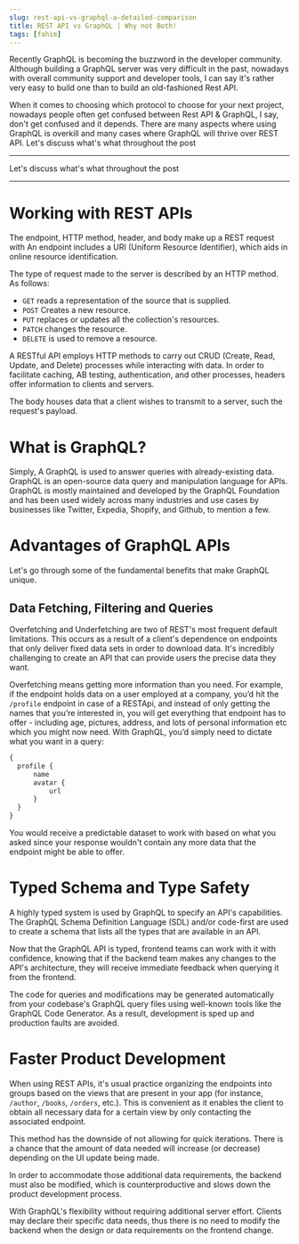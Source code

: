 ```yaml
---
slug: rest-api-vs-graphql-a-detailed-comparison
title: REST API vs GraphQL | Why not Both!
tags: [fahim]
---
```


Recently GraphQL is becoming the buzzword in the developer community. Although building a GraphQL server was very 
difficult in the past, nowadays with overall community support and developer tools, I can say it's rather very 
easy to build one than to build an old-fashioned Rest API.

When it comes to choosing which protocol to choose for your next project, nowadays people often get confused between 
Rest API & GraphQL, I say, don't get confused and it depends. There are many aspects where using GraphQL is 
overkill and many cases where GraphQL will thrive over REST API. Let's discuss what's what throughout the post

---

Let's discuss what's what throughout the post

---

# Working with REST APIs

The endpoint, HTTP method, header, and body make up a REST request with An endpoint includes a 
URI (Uniform Resource Identifier), which aids in online resource identification.

The type of request made to the server is described by an HTTP method. As follows:

* `GET` reads a representation of the source that is supplied.
* `POST` Creates a new resource.
* `PUT` replaces or updates all the collection's resources.
* `PATCH` changes the resource.
* `DELETE` is used to remove a resource.

A RESTful API employs HTTP methods to carry out CRUD (Create, Read, Update, and Delete) processes 
while interacting with data. In order to facilitate caching, AB testing, authentication, and other processes, 
headers offer information to clients and servers.

The body houses data that a client wishes to transmit to a server, such the request's payload.

# What is GraphQL?

Simply, A GraphQL is used to answer queries with already-existing data. 
GraphQL is an open-source data query and manipulation language for APIs. 
GraphQL is mostly maintained and developed by the GraphQL Foundation and has been used 
widely across many industries and use cases by businesses like Twitter, Expedia, Shopify, and Github,
to mention a few.

# Advantages of GraphQL APIs

Let's go through some of the fundamental benefits that make GraphQL unique.

## Data Fetching, Filtering and Queries

Overfetching and Underfetching are two of REST's most frequent default limitations. 
This occurs as a result of a client's dependence on endpoints that only deliver fixed data 
sets in order to download data. It's incredibly challenging to create an API that can 
provide users the precise data they want.

Overfetching means getting more information than you need. For example, if the endpoint holds data 
on a user employed at a company, you’d hit the `/profile` endpoint in case of a RESTApi, and instead of only 
getting the names that you’re interested in, you will get everything that endpoint has to 
offer - including age, pictures, address, and lots of personal information etc which you might now need.
With GraphQL, you’d simply need to dictate what you want in a query:

```graphql
{
  profile {
      name
      avatar {
          url
      }
  }
}
```

You would receive a predictable dataset to work with based on what you asked since your response wouldn't 
contain any more data that the endpoint might be able to offer.

# Typed Schema and Type Safety

A highly typed system is used by GraphQL to specify an API's capabilities. The GraphQL Schema Definition Language (SDL) and/or 
code-first are used to create a schema that lists all the types that are available in an API.

Now that the GraphQL API is typed, frontend teams can work with it with confidence, knowing that if the backend team 
makes any changes to the API's architecture, they will receive immediate feedback when querying it from the frontend.

The code for queries and modifications may be generated automatically from your codebase's GraphQL query files using 
well-known tools like the GraphQL Code Generator. As a result, development is sped up and production faults are avoided.

# Faster Product Development

When using REST APIs, it's usual practice organizing the endpoints into groups based on the views that are present in 
your app (for instance, `/author`, `/books`, `/orders`, etc.). This is convenient as it enables the client to obtain all necessary 
data for a certain view by only contacting the associated endpoint.

This method has the downside of not allowing for quick iterations. There is a chance that the amount of data needed will 
increase (or decrease) depending on the UI update being made.

In order to accommodate those additional data requirements, the backend must also be modified, which is counterproductive 
and slows down the product development process.

With GraphQL's flexibility without requiring additional server effort. Clients may declare their specific data needs, 
thus there is no need to modify the backend when the design or data requirements on the frontend change.